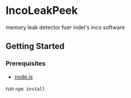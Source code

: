 # IncoLeakPeek

memory leak detector fuer indel's inco software

## Getting Started

### Prerequisites

- [node.js](https://nodejs.org/en)

run `npm install`
